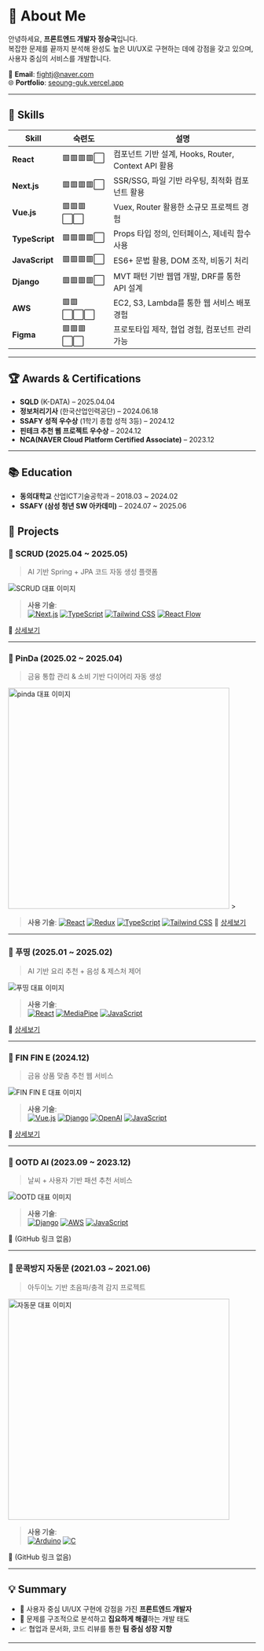 # 👋 About Me

안녕하세요, **프론트엔드 개발자 정승국**입니다.  
복잡한 문제를 끝까지 분석해 완성도 높은 UI/UX로 구현하는 데에 강점을 갖고 있으며, 사용자 중심의 서비스를 개발합니다.

📧 **Email**: fightj@naver.com  
🌐 **Portfolio**: [seoung-guk.vercel.app](https://seoung-guk.vercel.app)  

---

## 🧠 Skills

| Skill       | 숙련도 | 설명 |
|-------------|--------|------|
| **React**       | 🟥🟥🟥🟥⬜ | 컴포넌트 기반 설계, Hooks, Router, Context API 활용 |
| **Next.js**     | 🟥🟥🟥🟥⬜ | SSR/SSG, 파일 기반 라우팅, 최적화 컴포넌트 활용 |
| **Vue.js**      | 🟥🟥🟥⬜⬜ | Vuex, Router 활용한 소규모 프로젝트 경험 |
| **TypeScript**  | 🟥🟥🟥🟥⬜ | Props 타입 정의, 인터페이스, 제네릭 함수 사용 |
| **JavaScript**  | 🟥🟥🟥🟥⬜ | ES6+ 문법 활용, DOM 조작, 비동기 처리 |
| **Django**      | 🟥🟥🟥🟥⬜ | MVT 패턴 기반 웹앱 개발, DRF를 통한 API 설계 |
| **AWS**         | 🟥🟥⬜⬜⬜ | EC2, S3, Lambda를 통한 웹 서비스 배포 경험 |
| **Figma**       | 🟥🟥🟥⬜⬜ | 프로토타입 제작, 협업 경험, 컴포넌트 관리 가능 |

---

## 🏆 Awards & Certifications

- **SQLD** (K-DATA) – 2025.04.04  
- **정보처리기사** (한국산업인력공단) – 2024.06.18  
- **SSAFY 성적 우수상** (1학기 종합 성적 3등) – 2024.12  
- **핀테크 추천 웹 프로젝트 우수상** – 2024.12
- **NCA(NAVER Cloud Platform Certified Associate)** – 2023.12

---

## 📚 Education

- **동의대학교** 산업ICT기술공학과 – 2018.03 ~ 2024.02  
- **SSAFY (삼성 청년 SW 아카데미)** – 2024.07 ~ 2025.06

## 💼 Projects

### 🔹 SCRUD (2025.04 ~ 2025.05)
> AI 기반 Spring + JPA 코드 자동 생성 플랫폼

![SCRUD 대표 이미지](https://hebbkx1anhila5yf.public.blob.vercel-storage.com/image-gANMAtZ47hoQU6esMQk22SOKYmmdmh.png)

> **사용 기술**:  
[![Next.js](https://img.shields.io/badge/Next.js-000000?logo=nextdotjs&logoColor=white)]() [![TypeScript](https://img.shields.io/badge/TypeScript-3178C6?logo=typescript&logoColor=white)]() [![Tailwind CSS](https://img.shields.io/badge/TailwindCSS-06B6D4?logo=tailwindcss&logoColor=white)]() [![React Flow](https://img.shields.io/badge/ReactFlow-6E40C9?logo=react&logoColor=white)]()

🔗 [상세보기](https://github.com/fightj/SSAFY_SCRUD)

---

### 🔹 PinDa (2025.02 ~ 2025.04)
> 금융 통합 관리 & 소비 기반 다이어리 자동 생성

<img src="https://hebbkx1anhila5yf.public.blob.vercel-storage.com/image-Z6aHzGFcsVkvhsbyGKzzlkMg4ZRyHg.png" alt="pinda 대표 이미지" height="450"/>
>

> **사용 기술**: [![React](https://img.shields.io/badge/React-61DAFB?logo=react&logoColor=white)]() [![Redux](https://img.shields.io/badge/Redux-764ABC?logo=redux&logoColor=white)]() [![TypeScript](https://img.shields.io/badge/TypeScript-3178C6?logo=typescript&logoColor=white)]() [![Tailwind CSS](https://img.shields.io/badge/TailwindCSS-06B6D4?logo=tailwindcss&logoColor=white)]()
🔗 [상세보기](https://github.com/fightj/SSAFY_PinDa)

---

### 🔹 푸띵 (2025.01 ~ 2025.02)
> AI 기반 요리 추천 + 음성 & 제스처 제어

![푸띵 대표 이미지](https://hebbkx1anhila5yf.public.blob.vercel-storage.com/image-wFLndO5MIdND7izWW9Oo0Kp3oeeo1c.png)

> **사용 기술**:  
[![React](https://img.shields.io/badge/React-61DAFB?logo=react&logoColor=white)]() [![MediaPipe](https://img.shields.io/badge/MediaPipe-FF6F00?logo=google&logoColor=white)]() [![JavaScript](https://img.shields.io/badge/JavaScript-F7DF1E?logo=javascript&logoColor=black)]()

🔗 [상세보기](https://github.com/fightj/SSAFY_FoodThink)

---

### 🔹 FIN FIN E (2024.12)
> 금융 상품 맞춤 추천 웹 서비스

![FIN FIN E 대표 이미지](https://hebbkx1anhila5yf.public.blob.vercel-storage.com/image-jRSujlDQPzSJWZxtuXNd6yUD2XjRYe.png)

> **사용 기술**:  
[![Vue.js](https://img.shields.io/badge/Vue.js-4FC08D?logo=vue.js&logoColor=white)]() [![Django](https://img.shields.io/badge/Django-092E20?logo=django&logoColor=white)]() [![OpenAI](https://img.shields.io/badge/OpenAI-412991?logo=openai&logoColor=white)]() [![JavaScript](https://img.shields.io/badge/JavaScript-F7DF1E?logo=javascript&logoColor=black)]()

🔗 [상세보기](https://github.com/fightj/FinFinE)

---

### 🔹 OOTD AI (2023.09 ~ 2023.12)
> 날씨 + 사용자 기반 패션 추천 서비스

![OOTD 대표 이미지](https://hebbkx1anhila5yf.public.blob.vercel-storage.com/image-VPFwgnL3Vfc6qXthRWvrHd1MWv93rA.png)

> **사용 기술**:  
[![Django](https://img.shields.io/badge/Django-092E20?logo=django&logoColor=white)]() [![AWS](https://img.shields.io/badge/AWS-232F3E?logo=amazonaws&logoColor=white)]() [![JavaScript](https://img.shields.io/badge/JavaScript-F7DF1E?logo=javascript&logoColor=black)]()

🔗 (GitHub 링크 없음)

---

### 🔹 문콕방지 자동문 (2021.03 ~ 2021.06)
> 아두이노 기반 초음파/충격 감지 프로젝트
<img src="https://hebbkx1anhila5yf.public.blob.vercel-storage.com/image-3sbrINerutEbo9Q982lyICw75b6bYc.png" alt="자동문 대표 이미지" height="450"/>

> **사용 기술**:  
[![Arduino](https://img.shields.io/badge/Arduino-00979D?logo=arduino&logoColor=white)]() [![C](https://img.shields.io/badge/C-00599C?logo=c&logoColor=white)]()

🔗 (GitHub 링크 없음)

---


## 💡 Summary

- 🎯 사용자 중심 UI/UX 구현에 강점을 가진 **프론트엔드 개발자**  
- 🧩 문제를 구조적으로 분석하고 **집요하게 해결**하는 개발 태도  
- 📈 협업과 문서화, 코드 리뷰를 통한 **팀 중심 성장 지향**

---
